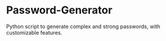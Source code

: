 # Password-Generator
Python script to generate complex and strong passwords, with customizable features.
